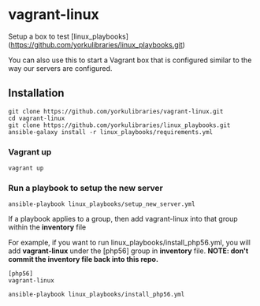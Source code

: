 # vagrant-linux
Setup a box to test [linux_playbooks] (https://github.com/yorkulibraries/linux_playbooks.git)

You can also use this to start a Vagrant box that is configured similar to the way our servers are configured.

## Installation
```
git clone https://github.com/yorkulibraries/vagrant-linux.git
cd vagrant-linux
git clone https://github.com/yorkulibraries/linux_playbooks.git
ansible-galaxy install -r linux_playbooks/requirements.yml 
```

### Vagrant up
```
vagrant up
```

### Run a playbook to setup the new server
```
ansible-playbook linux_playbooks/setup_new_server.yml
```

If a playbook applies to a group, then add vagrant-linux into that group within the **inventory** file

For example, if you want to run linux_playbooks/install_php56.yml, you will add **vagrant-linux** under the [php56] group in **inventory** file. **NOTE: don't commit the inventory file back into this repo.**
```
[php56]
vagrant-linux
```

```
ansible-playbook linux_playbooks/install_php56.yml
```
